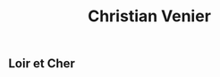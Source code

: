 ﻿---
title: Christian Venier
regio: Touraine
photo: venier.jpg
layout: wijnhuis 

wijnen:
    - naam:  Les Carteries’13
      ref:   
      app:   A.O.C. Cheverny
      type:  Blanc sec
      cep:   Sauv./Chardonnay
      prijs: €11.50
      
    - naam:  La Gautrie'04
      ref:   
      app:   A.O.C. Cheverny
      type:  Blanc sec oxidatif
      cep:   Sauvignon blanc
      prijs: €12.50

    - naam:  Le Rouge de Madon’08
      ref:   Loi 0853
      app:   A.O.C. Cheverny
      type:  Rouge
      cep:   Gamay
      prijs: €8.76
      
    - naam:  Les Hauts de Madon’10
      ref:   Loi 1031
      app:   A.O.C. Cheverny
      type:  Rouge
      cep:   Pinot noir/Gamay
      prijs: €10.50

    - naam:  Les Hauts de Madon’11
      ref:   Loi 1137
      app:   A.O.C. Cheverny
      type:  Rouge
      cep:   Pinot noir/Gamay
      prijs: €11

    - naam:  Le Clos des Carteries’09
      ref:   Loi 
      app:   A.O.C. Cheverny
      type:  Rouge
      cep:   Pinot noir/Gamay
      prijs: €10.50

    - naam:  Le Clos des Carteries’10
      ref:   Loi  
      app:   A.O.C. Cheverny
      type:  Rouge
      cep:   Pinot noir/Gamay
      prijs: €10.50
    
    - naam:  Le Clos des Carteries’11
      ref:   
      app:   A.O.C. Cheverny
      type:  Rouge
      cep:   Pinot noir/Gamay
      prijs: €11.50
    
    - naam:  Les Clos des Carteries'13
      ref:   
      app:   A.O.C. Cheverny
      type:  Rouge
      cep:   Pinot noir/Gamay
      prijs: €11.50
      
    - naam:  Les Cormiers'13
      ref:   Loi 1137
      app:   A.O.C. Cheverny
      type:  Rouge
      cep:   Pinot noir/Gamay
      prijs: €11.50
      
    - naam:  La Pierre aux Chiens’09
      ref:   Loi 0971
      app:   Vin de France
      type:  rood
      cep:   Pinot noir
      prijs: €12.00
      opm: De laatste flessen/Les dernières

    - naam:  La Pierre aux Chiens’11
      ref:   Loi 1142
      app:   Vin de France
      type:  rood
      cep:   Pinot noir
      prijs: €12.00
      
---
Loir et Cher
------------

